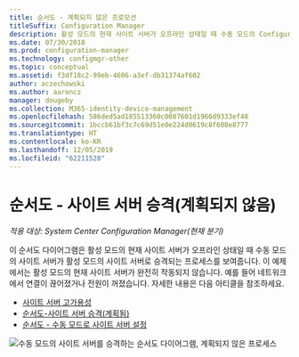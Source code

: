 ```yaml
---
title: 순서도 - 계획되지 않은 프로모션
titleSuffix: Configuration Manager
description: 활성 모드의 현재 사이트 서버가 오프라인 상태일 때 수동 모드의 Configuration Manager 사이트 서버가 활성으로 승격되는 방법에 대한 순서도 다이어그램입니다.
ms.date: 07/30/2018
ms.prod: configuration-manager
ms.technology: configmgr-other
ms.topic: conceptual
ms.assetid: f3df18c2-99eb-4606-a3ef-db31374af602
author: aczechowski
ms.author: aaroncz
manager: dougeby
ms.collection: M365-identity-device-management
ms.openlocfilehash: 586ded5ad185513360c0087601d1966d9333ef48
ms.sourcegitcommit: 1bccb61bf3c7c69d51e0e224d0619c8f608e8777
ms.translationtype: HT
ms.contentlocale: ko-KR
ms.lasthandoff: 12/05/2019
ms.locfileid: "62211528"
---
```

# <a name="flowchart---promote-site-server-unplanned"></a>순서도 - 사이트 서버 승격(계획되지 않음)

*적용 대상: System Center Configuration Manager(현재 분기)*

이 순서도 다이어그램은 활성 모드의 현재 사이트 서버가 오프라인 상태일 때 수동 모드의 사이트 서버가 활성 모드의 사이트 서버로 승격되는 프로세스를 보여줍니다. 이 예제에서는 활성 모드의 현재 사이트 서버가 완전히 작동되지 않습니다. 예를 들어 네트워크에서 연결이 끊어졌거나 전원이 꺼졌습니다. 자세한 내용은 다음 아티클을 참조하세요.  
- [사이트 서버 고가용성](/sccm/core/servers/deploy/configure/site-server-high-availability)  
- [순서도-사이트 서버 승격(계획됨)](/sccm/core/servers/deploy/configure/promote-site-server-flowchart)  
- [순서도 - 수동 모드로 사이트 서버 설정](/sccm/core/servers/deploy/configure/passive-site-server-flowchart)  

![수동 모드의 사이트 서버를 승격하는 순서도 다이어그램, 계획되지 않은 프로세스](media/promote-site-server-unplanned-flowchart.png)
